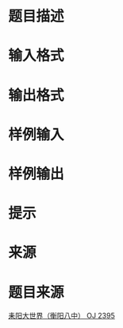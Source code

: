 

# 题目描述



# 输入格式



# 输出格式



# 样例输入



# 样例输出



# 提示



# 来源



# 题目来源


<a href="http://www.lydsy.com/JudgeOnline/problem.php?id=2395">耒阳大世界（衡阳八中） OJ 2395</a>
